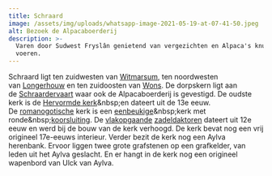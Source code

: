 ```yaml
---
title: Schraard
image: /assets/img/uploads/whatsapp-image-2021-05-19-at-07-41-50.jpeg
alt: Bezoek de Alpacaboerderij
description: >-
  Varen door Sudwest Fryslân genietend van vergezichten en Alpaca's knuffelen en
  voeren.
---
```

Schraard ligt ten zuidwesten van&nbsp;[Witmarsum](https://nl.wikipedia.org/wiki/Witmarsum_&#40;Nederland&#41;), ten noordwesten van&nbsp;[Longerhouw](https://nl.wikipedia.org/wiki/Longerhouw)&nbsp;en ten zuidoosten van&nbsp;[Wons](https://nl.wikipedia.org/wiki/Wons). De dorpskern ligt aan de&nbsp;[Schraardervaart](https://nl.wikipedia.org/w/index.php?title=Schraardervaart&amp;action=edit&amp;redlink=1)&nbsp;waar ook de Alpacaboerderij is gevestigd. De oudste kerk is de&nbsp;[Hervormde kerk](https://nl.wikipedia.org/wiki/Hervormde_kerk_&#40;Schraard&#41;)&nbsp;en dateert uit de 13e eeuw. De&nbsp;[romanogotische](https://nl.wikipedia.org/wiki/Romanogotiek)&nbsp;kerk is een&nbsp;[eenbeukige](https://nl.wikipedia.org/wiki/Beuk_&#40;architectuur&#41;)&nbsp;kerk met ronde&nbsp;[koorsluiting](https://nl.wikipedia.org/wiki/Koorsluiting). De&nbsp;[vlakopgaande](https://nl.wikipedia.org/wiki/Vlakopgaande_toren)&nbsp;[zadeldaktoren](https://nl.wikipedia.org/wiki/Zadeldaktoren)&nbsp;dateert uit 12e eeuw en werd bij de bouw van de kerk verhoogd. De kerk bevat nog een vrij origineel 17e-eeuws interieur. Verder bezit de kerk nog een Aylva herenbank. Ervoor liggen twee grote grafstenen op een grafkelder, van leden uit het Aylva geslacht. En er hangt in de kerk nog een origineel wapenbord van Ulck van Aylva.

